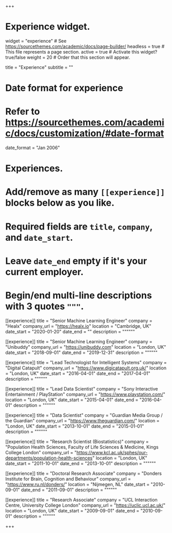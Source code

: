 +++
# Experience widget.
widget = "experience"  # See https://sourcethemes.com/academic/docs/page-builder/
headless = true  # This file represents a page section.
active = true  # Activate this widget? true/false
weight = 20  # Order that this section will appear.

title = "Experience"
subtitle = ""

# Date format for experience
#   Refer to https://sourcethemes.com/academic/docs/customization/#date-format
date_format = "Jan 2006"

# Experiences.
#   Add/remove as many `[[experience]]` blocks below as you like.
#   Required fields are `title`, `company`, and `date_start`.
#   Leave `date_end` empty if it's your current employer.
#   Begin/end multi-line descriptions with 3 quotes `"""`.
[[experience]]
  title = "Senior Machine Learning Engineer"
  company = "Healx"
  company_url = "https://healx.io"
  location = "Cambridge, UK"
  date_start = "2020-01-20"
  date_end = ""
  description = """"""

[[experience]]
  title = "Senior Machine Learning Engineer"
  company = "Unibuddy"
  company_url = "https://unibuddy.com"
  location = "London, UK"
  date_start = "2018-09-01"
  date_end = "2019-12-31"
  description = """"""

[[experience]]
  title = "Lead Technologist for Intelligent Systems"
  company = "Digital Catapult"
  company_url = "https://www.digicatapult.org.uk/"
  location = "London, UK"
  date_start = "2016-04-01"
  date_end = "2017-04-01"
  description = """"""

  [[experience]]
  title = "Lead Data Scientist"
  company = "Sony Interactive Entertainment / PlayStation"
  company_url = "https://www.playstation.com/"
  location = "London, UK"
  date_start = "2015-04-01"
  date_end = "2016-04-01"
  description = """"""

  [[experience]]
  title = "Data Scientist"
  company = "Guardian Media Group / the Guardian"
  company_url = "https://www.theguardian.com/"
  location = "London, UK"
  date_start = "2013-10-01"
  date_end = "2015-01-01"
  description = """"""

  [[experience]]
  title = "Research Scientist (Biostatistics)"
  company = "Population Health Sciences, Faculty of Life Sciences & Medicine, Kings College London"
  company_url = "https://www.kcl.ac.uk/sphes/our-departments/population-health-sciences"
  location = "London, UK"
  date_start = "2011-10-01"
  date_end = "2013-10-01"
  description = """"""

  [[experience]]
  title = "Doctoral Research Associate"
  company = "Donders Institute for Brain, Cognition and Behaviour"
  company_url = "https://www.ru.nl/donders/"
  location = "Nijmegen, NL"
  date_start = "2010-09-01"
  date_end = "2011-09-01"
  description = """"""

  [[experience]]
  title = "Research Associate"
  company = "UCL Interaction Centre, University College London"
  company_url = "https://uclic.ucl.ac.uk/"
  location = "London, UK"
  date_start = "2009-09-01"
  date_end = "2010-09-01"
  description = """"""

+++
